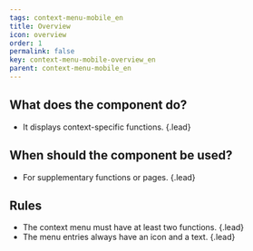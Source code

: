 ```yaml
---
tags: context-menu-mobile_en
title: Overview
icon: overview
order: 1
permalink: false  
key: context-menu-mobile-overview_en
parent: context-menu-mobile_en
---
```


## What does the component do?
*   It displays context-specific functions. {.lead}

## When should the component be used? 
*   For supplementary functions or pages. {.lead}

## Rules 
*   The context menu must have at least two functions. {.lead}
*   The menu entries always have an icon and a text. {.lead}